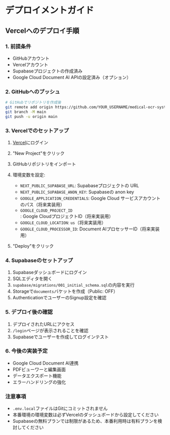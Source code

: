 # デプロイメントガイド

## Vercelへのデプロイ手順

### 1. 前提条件

- GitHubアカウント
- Vercelアカウント
- Supabaseプロジェクトの作成済み
- Google Cloud Document AI APIの設定済み（オプション）

### 2. GitHubへのプッシュ

```bash
# GitHubでリポジトリを作成後
git remote add origin https://github.com/YOUR_USERNAME/medical-ocr-system.git
git branch -M main
git push -u origin main
```

### 3. Vercelでのセットアップ

1. [Vercel](https://vercel.com)にログイン
2. "New Project"をクリック
3. GitHubリポジトリをインポート
4. 環境変数を設定:
   - `NEXT_PUBLIC_SUPABASE_URL`: Supabaseプロジェクトの URL
   - `NEXT_PUBLIC_SUPABASE_ANON_KEY`: Supabaseの anon key
   - `GOOGLE_APPLICATION_CREDENTIALS`: Google Cloud サービスアカウントのパス（将来実装用）
   - `GOOGLE_CLOUD_PROJECT_ID`: Google CloudプロジェクトID（将来実装用）
   - `GOOGLE_CLOUD_LOCATION`: `us`（将来実装用）
   - `GOOGLE_CLOUD_PROCESSOR_ID`: Document AIプロセッサーID（将来実装用）

5. "Deploy"をクリック

### 4. Supabaseのセットアップ

1. Supabaseダッシュボードにログイン
2. SQLエディタを開く
3. `supabase/migrations/001_initial_schema.sql`の内容を実行
4. Storageで`documents`バケットを作成（Public: OFF）
5. AuthenticationでユーザーのSignup設定を確認

### 5. デプロイ後の確認

1. デプロイされたURLにアクセス
2. `/login`ページが表示されることを確認
3. Supabaseでユーザーを作成してログインテスト

### 6. 今後の実装予定

- Google Cloud Document AI連携
- PDFビューワーと編集画面
- データエクスポート機能
- エラーハンドリングの強化

### 注意事項

- `.env.local`ファイルはGitにコミットされません
- 本番環境の環境変数は必ずVercelのダッシュボードから設定してください
- Supabaseの無料プランでは制限があるため、本番利用時は有料プランを検討してください
